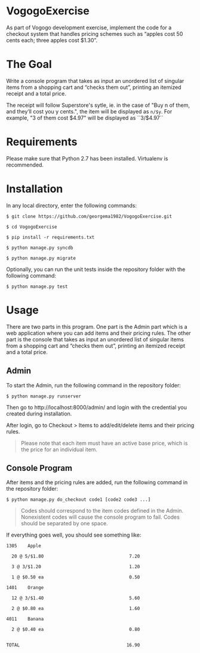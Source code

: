 VogogoExercise
==============

As part of Vogogo development exercise, implement the code for a checkout system that handles pricing  schemes such as “apples cost 50 cents each; three apples cost $1.30”.


The Goal
========

Write a console program that takes as input an unordered list of singular items from a shopping cart and “checks them out”, printing  an itemized receipt and a total price.

The receipt will follow Superstore's sytle, ie. in the case of "Buy n of them, and they’ll cost you y cents.", the item will be displayed as ``n/$y``. For example, "3 of them cost $4.97" will be displayed as ``3/$4.97``


Requirements
============

Please make sure that Python 2.7 has been installed. Virtualenv is recommended.

Installation
============

In any local directory, enter the following commands:

	$ git clone https://github.com/georgema1982/VogogoExercise.git

	$ cd VogogoExercise

	$ pip install -r requirements.txt

	$ python manage.py syncdb

	$ python manage.py migrate

Optionally, you can run the unit tests inside the repository folder with the following command:

    $ python manage.py test


Usage
=====

There are two parts in this program. One part is the Admin part which is a web application where you can add items and their pricing rules. The other part is the console that takes as input an unordered list of singular items from a shopping cart and “checks them out”, printing  an itemized receipt and a total price.


Admin
-----

To start the Admin, run the following command in the repository folder:

	$ python manage.py runserver

Then go to http://localhost:8000/admin/ and login with the credential you created during installation.

After login, go to Checkout > Items to add/edit/delete items and their pricing rules.

> Please note that each item must have an active base price, which is the price for an individual item.


Console Program
---------------

After items and the pricing rules are added, run the following command in the repository folder:

	$ python manage.py do_checkout code1 [code2 code3 ...]

> Codes should correspond to the item codes defined in the Admin. Nonexistent codes will cause the console program to fail. Codes should be separated by one space.

If everything goes well, you should see something like:

	1305    Apple

	  20 @ 5/$1.80                                7.20

	  3 @ 3/$1.20                                 1.20

	  1 @ $0.50 ea                                0.50

	1401    Orange

	  12 @ 3/$1.40                                5.60

	  2 @ $0.80 ea                                1.60

	4011    Banana

	  2 @ $0.40 ea                                0.80


	TOTAL                                        16.90
